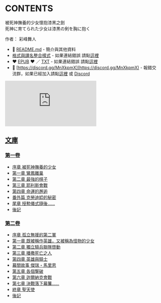 # CONTENTS

被死神撫養的少女懷抱漆黑之劍  
死神に育てられた少女は漆黒の剣を胸に抱く  

作者： 彩峰舞人  



- :closed_book: [README.md](README.md) - 簡介與其他資料
- [格式與譯名整合樣式](https://github.com/bluelovers/node-novel/blob/master/lib/locales/%E8%A2%AB%E6%AD%BB%E7%A5%9E%E6%92%AB%E9%A4%8A%E7%9A%84%E5%B0%91%E5%A5%B3%E6%87%B7%E6%8A%B1%E6%BC%86%E9%BB%91%E4%B9%8B%E5%8A%8D.ts) - 如果連結錯誤 請點[這裡](https://github.com/bluelovers/node-novel/blob/master/lib/locales/)
-  :heart: [EPUB](https://gitlab.com/demonovel/epub-txt/blob/master/wenku8/%E8%A2%AB%E6%AD%BB%E7%A5%9E%E6%92%AB%E9%A4%8A%E7%9A%84%E5%B0%91%E5%A5%B3%E6%87%B7%E6%8A%B1%E6%BC%86%E9%BB%91%E4%B9%8B%E5%8A%8D.epub) :heart:  ／ [TXT](https://gitlab.com/demonovel/epub-txt/blob/master/wenku8/out/%E8%A2%AB%E6%AD%BB%E7%A5%9E%E6%92%AB%E9%A4%8A%E7%9A%84%E5%B0%91%E5%A5%B3%E6%87%B7%E6%8A%B1%E6%BC%86%E9%BB%91%E4%B9%8B%E5%8A%8D.out.txt) - 如果連結錯誤 請點[這裡](https://gitlab.com/demonovel/epub-txt/blob/master/wenku8/wenku8)
- :mega: [https://discord.gg/MnXkpmX](https://discord.gg/MnXkpmX) - 報錯交流群，如果已經加入請點[這裡](https://discordapp.com/channels/467794087769014273/467794088285175809) 或 [Discord](https://discordapp.com/channels/@me)


![導航目錄](https://chart.apis.google.com/chart?cht=qr&chs=150x150&chl=https://gitlab.com/novel-group/txt-source/blob/master/wenku8/被死神撫養的少女懷抱漆黑之劍/導航目錄.md "導航目錄")




## [文庫](00010_%E6%96%87%E5%BA%AB)


### [第一卷](00010_%E6%96%87%E5%BA%AB/00000_%E7%AC%AC%E4%B8%80%E5%8D%B7)

- [序章 被死神撫養的少女](00010_%E6%96%87%E5%BA%AB/00000_%E7%AC%AC%E4%B8%80%E5%8D%B7/00010_%E5%BA%8F%E7%AB%A0%20%E8%A2%AB%E6%AD%BB%E7%A5%9E%E6%92%AB%E9%A4%8A%E7%9A%84%E5%B0%91%E5%A5%B3.txt)
- [第一章 鸞鳳離巢](00010_%E6%96%87%E5%BA%AB/00000_%E7%AC%AC%E4%B8%80%E5%8D%B7/00020_%E7%AC%AC%E4%B8%80%E7%AB%A0%20%E9%B8%9E%E9%B3%B3%E9%9B%A2%E5%B7%A2.txt)
- [第二章 最強的棋子](00010_%E6%96%87%E5%BA%AB/00000_%E7%AC%AC%E4%B8%80%E5%8D%B7/00030_%E7%AC%AC%E4%BA%8C%E7%AB%A0%20%E6%9C%80%E5%BC%B7%E7%9A%84%E6%A3%8B%E5%AD%90.txt)
- [第三章 耶利斯會戰](00010_%E6%96%87%E5%BA%AB/00000_%E7%AC%AC%E4%B8%80%E5%8D%B7/00040_%E7%AC%AC%E4%B8%89%E7%AB%A0%20%E8%80%B6%E5%88%A9%E6%96%AF%E6%9C%83%E6%88%B0.txt)
- [第四章 命運的邂逅](00010_%E6%96%87%E5%BA%AB/00000_%E7%AC%AC%E4%B8%80%E5%8D%B7/00050_%E7%AC%AC%E5%9B%9B%E7%AB%A0%20%E5%91%BD%E9%81%8B%E7%9A%84%E9%82%82%E9%80%85.txt)
- [番外篇 克勞迪婭的秘密](00010_%E6%96%87%E5%BA%AB/00000_%E7%AC%AC%E4%B8%80%E5%8D%B7/00060_%E7%95%AA%E5%A4%96%E7%AF%87%20%E5%85%8B%E5%8B%9E%E8%BF%AA%E5%A9%AD%E7%9A%84%E7%A7%98%E5%AF%86.txt)
- [尾章 授勲儀式隨後……](00010_%E6%96%87%E5%BA%AB/00000_%E7%AC%AC%E4%B8%80%E5%8D%B7/00070_%E5%B0%BE%E7%AB%A0%20%E6%8E%88%E5%8B%B2%E5%84%80%E5%BC%8F%E9%9A%A8%E5%BE%8C%E2%80%A6%E2%80%A6.txt)
- [後記](00010_%E6%96%87%E5%BA%AB/00000_%E7%AC%AC%E4%B8%80%E5%8D%B7/00080_%E5%BE%8C%E8%A8%98.txt)

### [第二卷](00010_%E6%96%87%E5%BA%AB/00010_%E7%AC%AC%E4%BA%8C%E5%8D%B7)

- [序章 孤立無援的第二軍](00010_%E6%96%87%E5%BA%AB/00010_%E7%AC%AC%E4%BA%8C%E5%8D%B7/00010_%E5%BA%8F%E7%AB%A0%20%E5%AD%A4%E7%AB%8B%E7%84%A1%E6%8F%B4%E7%9A%84%E7%AC%AC%E4%BA%8C%E8%BB%8D.txt)
- [第一章 既被稱作英雄，又被稱為怪物的少女](00010_%E6%96%87%E5%BA%AB/00010_%E7%AC%AC%E4%BA%8C%E5%8D%B7/00020_%E7%AC%AC%E4%B8%80%E7%AB%A0%20%E6%97%A2%E8%A2%AB%E7%A8%B1%E4%BD%9C%E8%8B%B1%E9%9B%84%EF%BC%8C%E5%8F%88%E8%A2%AB%E7%A8%B1%E7%82%BA%E6%80%AA%E7%89%A9%E7%9A%84%E5%B0%91%E5%A5%B3.txt)
- [第二章 獨立騎兵聯隊啓動](00010_%E6%96%87%E5%BA%AB/00010_%E7%AC%AC%E4%BA%8C%E5%8D%B7/00030_%E7%AC%AC%E4%BA%8C%E7%AB%A0%20%E7%8D%A8%E7%AB%8B%E9%A8%8E%E5%85%B5%E8%81%AF%E9%9A%8A%E5%95%93%E5%8B%95.txt)
- [第三章 播撒死亡之人](00010_%E6%96%87%E5%BA%AB/00010_%E7%AC%AC%E4%BA%8C%E5%8D%B7/00040_%E7%AC%AC%E4%B8%89%E7%AB%A0%20%E6%92%AD%E6%92%92%E6%AD%BB%E4%BA%A1%E4%B9%8B%E4%BA%BA.txt)
- [第四章 英雄與騎士](00010_%E6%96%87%E5%BA%AB/00010_%E7%AC%AC%E4%BA%8C%E5%8D%B7/00050_%E7%AC%AC%E5%9B%9B%E7%AB%A0%20%E8%8B%B1%E9%9B%84%E8%88%87%E9%A8%8E%E5%A3%AB.txt)
- [幕間故事 傑瑞・馬里恩](00010_%E6%96%87%E5%BA%AB/00010_%E7%AC%AC%E4%BA%8C%E5%8D%B7/00060_%E5%B9%95%E9%96%93%E6%95%85%E4%BA%8B%20%E5%82%91%E7%91%9E%E3%83%BB%E9%A6%AC%E9%87%8C%E6%81%A9.txt)
- [第五章 各個撃破](00010_%E6%96%87%E5%BA%AB/00010_%E7%AC%AC%E4%BA%8C%E5%8D%B7/00070_%E7%AC%AC%E4%BA%94%E7%AB%A0%20%E5%90%84%E5%80%8B%E6%92%83%E7%A0%B4.txt)
- [第六章 迦爾納克會戰](00010_%E6%96%87%E5%BA%AB/00010_%E7%AC%AC%E4%BA%8C%E5%8D%B7/00080_%E7%AC%AC%E5%85%AD%E7%AB%A0%20%E8%BF%A6%E7%88%BE%E7%B4%8D%E5%85%8B%E6%9C%83%E6%88%B0.txt)
- [第七章 決戰落下幕簾……](00010_%E6%96%87%E5%BA%AB/00010_%E7%AC%AC%E4%BA%8C%E5%8D%B7/00090_%E7%AC%AC%E4%B8%83%E7%AB%A0%20%E6%B1%BA%E6%88%B0%E8%90%BD%E4%B8%8B%E5%B9%95%E7%B0%BE%E2%80%A6%E2%80%A6.txt)
- [終章 聖天使](00010_%E6%96%87%E5%BA%AB/00010_%E7%AC%AC%E4%BA%8C%E5%8D%B7/00100_%E7%B5%82%E7%AB%A0%20%E8%81%96%E5%A4%A9%E4%BD%BF.txt)
- [後記](00010_%E6%96%87%E5%BA%AB/00010_%E7%AC%AC%E4%BA%8C%E5%8D%B7/00110_%E5%BE%8C%E8%A8%98.txt)

